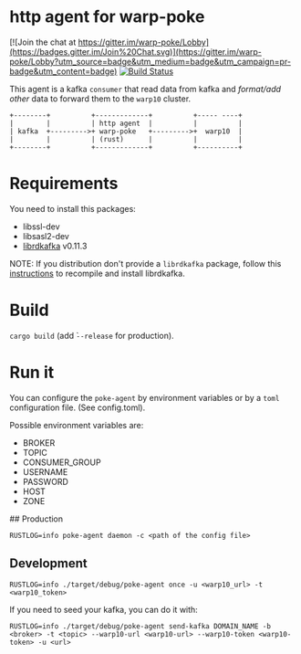 # http agent for warp-poke

[![Join the chat at https://gitter.im/warp-poke/Lobby](https://badges.gitter.im/Join%20Chat.svg)](https://gitter.im/warp-poke/Lobby?utm_source=badge&utm_medium=badge&utm_campaign=pr-badge&utm_content=badge)
[![Build Status](https://travis-ci.org/warp-poke/http-rust-agent.svg?branch=master)](https://travis-ci.org/warp-poke/http-rust-agent)

This agent is a kafka `consumer` that read data from kafka and _format/add other_ data to forward them to the `warp10` cluster.

```
+--------+          +-------------+          +----- ----+
|        |          | http agent  |          |          |
| kafka  +--------->+ warp-poke   +--------->+  warp10  |
|        |          | (rust)      |          |          |
+--------+          +-------------+          +----------+
```

# Requirements

You need to install this packages:

- libssl-dev
- libsasl2-dev
- [librdkafka](https://github.com/edenhill/librdkafka) v0.11.3

NOTE: If you distribution don't provide a `librdkafka` package, follow this [instructions](https://github.com/edenhill/librdkafka#building) to recompile and install librdkafka.

# Build

`cargo build` (add ̀`--release` for production).

# Run it

You can configure the `poke-agent` by environment variables or by a `toml` configuration file. (See config.toml).

Possible environment variables are:

- BROKER
- TOPIC
- CONSUMER_GROUP
- USERNAME
- PASSWORD
- HOST
- ZONE

## Production

`RUSTLOG=info poke-agent daemon -c <path of the config file>`

## Development

`RUSTLOG=info ./target/debug/poke-agent once -u <warp10_url> -t <warp10_token>`

If you need to seed your kafka, you can do it with:

`RUSTLOG=info ./target/debug/poke-agent send-kafka DOMAIN_NAME -b <broker> -t <topic> --warp10-url <warp10-url> --warp10-token <warp10-token> -u <url>`